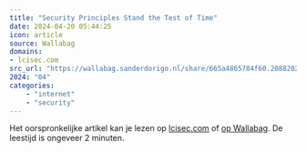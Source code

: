 ```yaml
---
title: "Security Principles Stand the Test of Time"
date: 2024-04-20 05:44:25
icon: article
source: Wallabag
domains:
- lcisec.com
src_url: "https://wallabag.sanderdorigo.nl/share/665a4865784f60.20882027"
2024: "04"
categories:
    - "internet"
    - "security"
---
```

Het oorspronkelijke artikel kan je lezen op [lcisec.com](https://lcisec.com/posts/2024/03/security-principles-stand-the-test-of-time) of [op Wallabag](https://wallabag.sanderdorigo.nl/share/665a4865784f60.20882027). De leestijd is ongeveer 2 minuten.